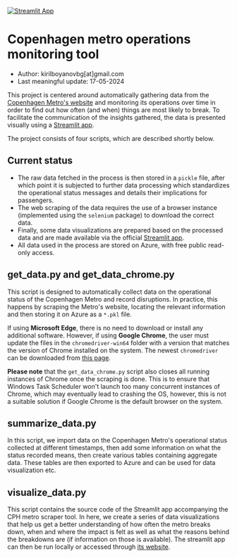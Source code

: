 [![Streamlit App](https://static.streamlit.io/badges/streamlit_badge_black_white.svg)](https://cph-metro.streamlit.app/)

# Copenhagen metro operations monitoring tool

* Author: kirilboyanovbg[at]gmail.com
* Last meaningful update: 17-05-2024

This project is centered around automatically gathering data from the [Copenhagen Metro's website](https://m.dk) and monitoring its operations over time in order to find out how often (and when) things are most likely to break. To facilitate the communication of the insights gathered, the data is presented visually using a [Streamlit app](https://cph-metro.streamlit.app/).

The project consists of four scripts, which are described shortly below.

## Current status

* The raw data fetched in the process is then stored in a `pickle` file, after which point it is subjected to further data processing which standardizes the operational status messages and details their implications for passengers.
* The web scraping of the data requires the use of a browser instance (implemented using the `selenium` package) to download the correct data.
* Finally, some data visualizations are prepared based on the processed data and are made available via the official [Streamlit app](https://cph-metro.streamlit.app/).
* All data used in the process are stored on Azure, with free public read-only access.

## get_data.py and get_data_chrome.py

This script is designed to automatically collect data on the operational status of the Copenhagen Metro and record disruptions. In practice, this happens by scraping the Metro's website, locating the relevant information and then storing it on Azure as a `*.pkl` file.

If using **Microsoft Edge**, there is no need to download or install any additional software. However, if using **Google Chrome**, the user must update the files in the `chromedriver-win64` folder with a version that matches the version of Chrome installed on the system. The newest `chromedriver` can be downloaded from [this page](https://chromedriver.chromium.org/downloads).

**Please note** that the `get_data_chrome.py` script also closes all running instances of Chrome once the scraping is done. This is to ensure that Windows Task Scheduler won't launch too many concurrent instances of Chrome, which may eventually lead to crashing the OS, however, this is not a suitable solution if Google Chrome is the default browser on the system.

## summarize_data.py

In this script, we import data on the Copenhagen Metro's operational status collected at different timestamps, then add some information on what the status recorded means, then create various tables containing aggregate data. These tables are then exported to Azure and can be used for data visualization etc.

## visualize_data.py

This script contains the source code of the Streamlit app accompanying the CPH metro scraper tool. In here, we create a series of data visualizations that help us get a better understanding of how often the metro breaks down, when and where the impact is felt as well as what the reasons behind the breakdowns are (if information on those is available). The streamlit app can then be run locally or accessed through [its website](https://cph-metro.streamlit.app/).